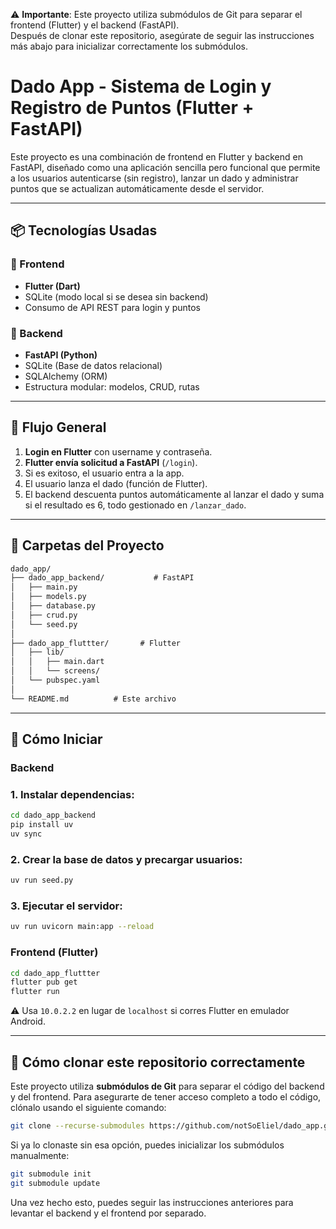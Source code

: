 ⚠️ **Importante**: Este proyecto utiliza submódulos de Git para separar el frontend (Flutter) y el backend (FastAPI).  
Después de clonar este repositorio, asegúrate de seguir las instrucciones más abajo para inicializar correctamente los submódulos.

# Dado App - Sistema de Login y Registro de Puntos (Flutter + FastAPI)

Este proyecto es una combinación de frontend en Flutter y backend en FastAPI, diseñado como una aplicación sencilla pero funcional que permite a los usuarios autenticarse (sin registro), lanzar un dado y administrar puntos que se actualizan automáticamente desde el servidor.

---

## 📦 Tecnologías Usadas

### 🧭 Frontend

- **Flutter (Dart)**
- SQLite (modo local si se desea sin backend)
- Consumo de API REST para login y puntos

### 🚀 Backend

- **FastAPI (Python)**
- SQLite (Base de datos relacional)
- SQLAlchemy (ORM)
- Estructura modular: modelos, CRUD, rutas

---

## 🔄 Flujo General

1. **Login en Flutter** con username y contraseña.
2. **Flutter envía solicitud a FastAPI** (`/login`).
3. Si es exitoso, el usuario entra a la app.
4. El usuario lanza el dado (función de Flutter).
5. El backend descuenta puntos automáticamente al lanzar el dado y suma si el resultado es 6, todo gestionado en `/lanzar_dado`.

---

## 📁 Carpetas del Proyecto

```markdown
dado_app/
├── dado_app_backend/           # FastAPI
│   ├── main.py
│   ├── models.py
│   ├── database.py
│   ├── crud.py
│   └── seed.py
│
├── dado_app_fluttter/       # Flutter
│   ├── lib/
│   │   ├── main.dart
│   │   └── screens/
│   └── pubspec.yaml
│
└── README.md          # Este archivo
```

---

## 🚀 Cómo Iniciar

### Backend

### 1. Instalar dependencias:

```bash
cd dado_app_backend
pip install uv
uv sync
```

### 2. Crear la base de datos y precargar usuarios:

```bash
uv run seed.py
```

### 3. Ejecutar el servidor:

```bash
uv run uvicorn main:app --reload
```


### Frontend (Flutter)

```bash
cd dado_app_fluttter
flutter pub get
flutter run
```

⚠️ Usa `10.0.2.2` en lugar de `localhost` si corres Flutter en emulador Android.

---

## 🧰 Cómo clonar este repositorio correctamente

Este proyecto utiliza **submódulos de Git** para separar el código del backend y del frontend. Para asegurarte de tener acceso completo a todo el código, clónalo usando el siguiente comando:

```bash
git clone --recurse-submodules https://github.com/notSoEliel/dado_app.git
```

Si ya lo clonaste sin esa opción, puedes inicializar los submódulos manualmente:

```bash
git submodule init
git submodule update
```

Una vez hecho esto, puedes seguir las instrucciones anteriores para levantar el backend y el frontend por separado.
